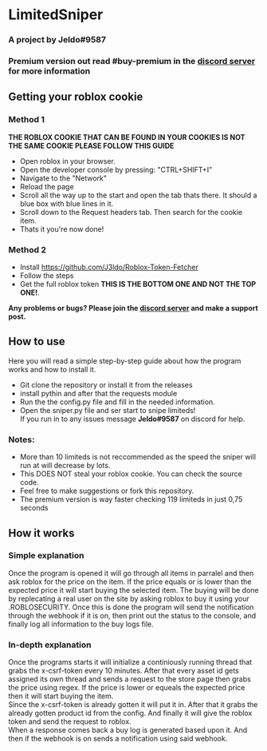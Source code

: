 # LimitedSniper 
### A project by Jeldo#9587
### Premium version out read #buy-premium in the [discord server](https://discord.gg/3Uvcf8d9aY) for more information

## Getting your roblox cookie

### Method 1
**THE ROBLOX COOKIE THAT CAN BE FOUND IN YOUR COOKIES IS NOT THE SAME COOKIE PLEASE FOLLOW THIS GUIDE**
* Open roblox in your browser.
* Open the developer console by pressing: "CTRL+SHIFT+I"
* Navigate to the "Network"
* Reload the page
* Scroll all the way up to the start and open the tab thats there. It should a blue box with blue lines in it.
* Scroll down to the Request headers tab. Then search for the cookie item.
* Thats it you're now done!

### Method 2
* Install https://github.com/J3ldo/Roblox-Token-Fetcher
* Follow the steps
* Get the full roblox token **THIS IS THE BOTTOM ONE AND NOT THE TOP ONE!**.

**Any problems or bugs? Please join the [discord server](https://discord.gg/3Uvcf8d9aY) and make a support post.**

## How to use
Here you will read a simple step-by-step guide about how the program works and how to install it.
* Git clone the repository or install it from the releases
* install pythin and after that the requests module   
* Run the the config.py file and fill in the needed information.
* Open the sniper.py file and ser start to snipe limiteds!   
If you run in to any issues message **Jeldo#9587** on discord for help.

### Notes: 
* More than 10 limiteds is not reccommended as the speed the sniper will run at will decrease by lots.
* This DOES NOT steal your roblox cookie. You can check the source code.
* Feel free to make suggestions or fork this repository.
* The premium version is way faster checking 119 limiteds in just 0,75 seconds


## How it works
### Simple explanation
Once the program is opened it will go through all items in parralel and then ask roblox for the price on the item. If the price equals or is lower than the expected price it will start buying the selected item. The buying will be done by replecating a real user on the site by asking roblox to buy it using your .ROBLOSECURITY. Once this is done the program will send the notification through the webhook if it is on, then print out the status to the console, and finally log all information to the buy logs file.


### In-depth explanation
Once the programs starts it will initialize a continiously running thread that grabs the x-csrf-token every 10 minutes. After that every asset id gets assigned its own thread and sends a request to the store page then grabs the price using regex. If the price is lower or equeals the expected price then it will start buying the item.  
Since the x-csrf-token is already gotten it will put it in. After that it grabs the already gotten product id from the config. And finally it will give the roblox token and send the request to roblox.  
When a response comes back a buy log is generated based upon it. And then if the webhook is on sends a notification using said webhook.
